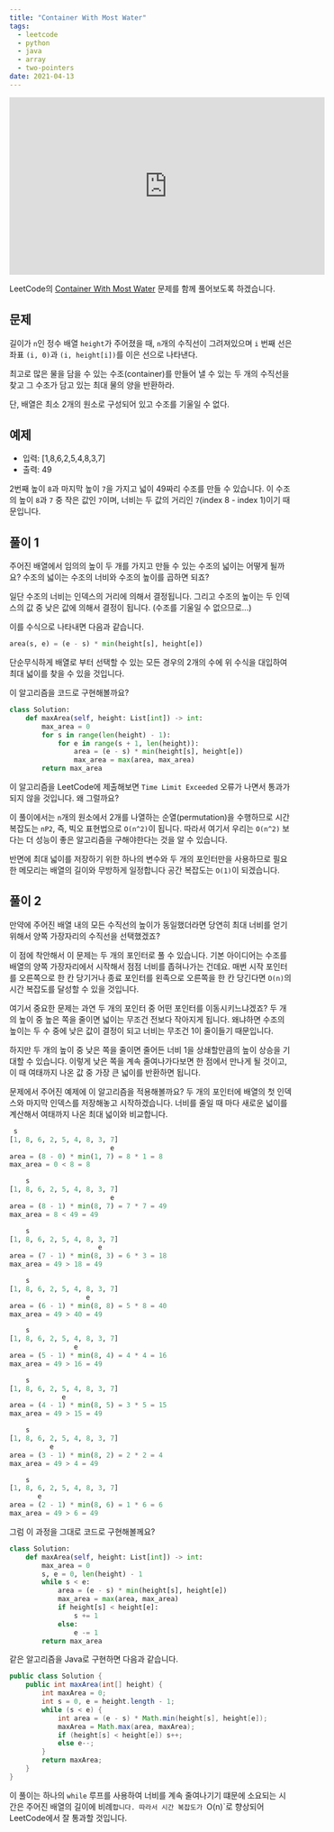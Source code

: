```yaml
---
title: "Container With Most Water"
tags:
  - leetcode
  - python
  - java
  - array
  - two-pointers
date: 2021-04-13
---
```


<iframe width="560" height="315" src="https://www.youtube.com/embed/63jvzpTPCjo" title="YouTube video player" frameborder="0" allow="accelerometer; autoplay; clipboard-write; encrypted-media; gyroscope; picture-in-picture" allowfullscreen></iframe>

LeetCode의 [Container With Most Water](https://leetcode.com/problems/container-with-most-water/) 문제를 함께 풀어보도록 하겠습니다.

## 문제

길이가 `n`인 정수 배열 `height`가 주어졌을 때, `n`개의 수직선이 그려져있으며 `i` 번째 선은 좌표 `(i, 0)`과 `(i, height[i])`를 이은 선으로 나타낸다.

최고로 많은 물을 담을 수 있는 수조(container)를 만들어 낼 수 있는 두 개의 수직선을 찾고 그 수조가 담고 있는 최대 물의 양을 반환하라.

단, 배열은 최소 2개의 원소로 구성되어 있고 수조를 기울일 수 없다.

## 예제

- 입력: [1,8,6,2,5,4,8,3,7]
- 출력: 49

2번째 높이 `8`과 마지막 높이 `7`을 가지고 넓이 49짜리 수조를 만들 수 있습니다.
이 수조의 높이 `8`과 `7` 중 작은 값인 `7`이며, 너비는 두 값의 거리인 `7`(index 8 - index 1)이기 때문입니다.

## 풀이 1

주어진 배열에서 임의의 높이 두 개를 가지고 만들 수 있는 수조의 넓이는 어떻게 될까요?
수조의 넓이는 수조의 너비와 수조의 높이를 곱하면 되죠?

일단 수조의 너비는 인덱스의 거리에 의해서 결정됩니다.
그리고 수조의 높이는 두 인덱스의 값 중 낮은 값에 의해서 결정이 됩니다. (수조를 기울일 수 없으므로...)

이를 수식으로 나타내면 다음과 같습니다.

```py
area(s, e) = (e - s) * min(height[s], height[e])
```

단순무식하게 배열로 부터 선택할 수 있는 모든 경우의 2개의 수에 위 수식을 대입하여 최대 넓이를 찾을 수 있을 것입니다.

이 알고리즘을 코드로 구현해볼까요?

```py
class Solution:
    def maxArea(self, height: List[int]) -> int:
        max_area = 0
        for s in range(len(height) - 1):
            for e in range(s + 1, len(height)):
                area = (e - s) * min(height[s], height[e])
                max_area = max(area, max_area)
        return max_area
```

이 알고리즘을 LeetCode에 제출해보면 `Time Limit Exceeded` 오류가 나면서 통과가 되지 않을 것입니다.
왜 그럴까요?

이 풀이에서는 `n`개의 원소에서 2개를 나열하는 순열(permutation)을 수행하므로 시간 복잡도는 `nP2`, 즉, 빅오 표현법으로 `O(n^2)`이 됩니다.
따라서 여기서 우리는 `O(n^2)` 보다는 더 성능이 좋은 알고리즘을 구해야한다는 것을 알 수 있습니다.

반면에 최대 넓이를 저장하기 위한 하나의 변수와 두 개의 포인터만을 사용하므로 필요한 메모리는 배열의 길이와 무방하게 일정합니다 공간 복잡도는 `O(1)`이 되겠습니다.

## 풀이 2

만약에 주어진 배열 내의 모든 수직선의 높이가 동일했더라면 당연히 최대 너비를 얻기 위해서 양쪽 가장자리의 수직선을 선택했겠죠?

이 점에 착안해서 이 문제는 두 개의 포인터로 풀 수 있습니다.
기본 아이디어는 수조를 배열의 양쪽 가장자리에서 시작해서 점점 너비를 좁혀나가는 건데요.
매번 시작 포인터를 오른쪽으로 한 칸 당기거나 종료 포인터를 왼족으로 오른쪽을 한 칸 당긴다면 `O(n)`의 시간 복잡도를 달성할 수 있을 것입니다.

여기서 중요한 문제는 과연 두 개의 포인터 중 어떤 포인터를 이동시키느냐겠죠?
두 개의 높이 중 높은 쪽을 줄이면 넓이는 무조건 전보다 작아지게 됩니다.
왜냐하면 수조의 높이는 두 수 중에 낮은 값이 결정이 되고 너비는 무조건 1이 줄이들기 때문입니다.

하지만 두 개의 높이 중 낮은 쪽을 줄이면 줄어든 너비 1을 상쇄할만큼의 높이 상승을 기대할 수 있습니다.
이렇게 낮은 쪽을 계속 줄여나가다보면 한 점에서 만나게 될 것이고, 이 때 여태까지 나온 값 중 가장 큰 넓이를 반환하면 됩니다.

문제에서 주어진 예제에 이 알고리즘을 적용해볼까요?
두 개의 포인터에 배열의 첫 인덱스와 마지막 인덱스를 저장해놓고 시작하겠습니다.
너비를 줄일 때 마다 새로운 넓이를 계산해서 여태까지 나온 최대 넓이와 비교합니다.

```py
 s
[1, 8, 6, 2, 5, 4, 8, 3, 7]
                         e
area = (8 - 0) * min(1, 7) = 8 * 1 = 8
max_area = 0 < 8 = 8
```

```py
    s
[1, 8, 6, 2, 5, 4, 8, 3, 7]
                         e
area = (8 - 1) * min(8, 7) = 7 * 7 = 49
max_area = 8 < 49 = 49
```

```py
    s
[1, 8, 6, 2, 5, 4, 8, 3, 7]
                      e
area = (7 - 1) * min(8, 3) = 6 * 3 = 18
max_area = 49 > 18 = 49
```

```py
    s
[1, 8, 6, 2, 5, 4, 8, 3, 7]
                   e
area = (6 - 1) * min(8, 8) = 5 * 8 = 40
max_area = 49 > 40 = 49
```

```py
    s
[1, 8, 6, 2, 5, 4, 8, 3, 7]
                e
area = (5 - 1) * min(8, 4) = 4 * 4 = 16
max_area = 49 > 16 = 49
```

```py
    s
[1, 8, 6, 2, 5, 4, 8, 3, 7]
             e
area = (4 - 1) * min(8, 5) = 3 * 5 = 15
max_area = 49 > 15 = 49
```

```py
    s
[1, 8, 6, 2, 5, 4, 8, 3, 7]
          e
area = (3 - 1) * min(8, 2) = 2 * 2 = 4
max_area = 49 > 4 = 49
```

```py
    s
[1, 8, 6, 2, 5, 4, 8, 3, 7]
       e
area = (2 - 1) * min(8, 6) = 1 * 6 = 6
max_area = 49 > 6 = 49
```

그럼 이 과정을 그대로 코드로 구현해볼께요?

```py
class Solution:
    def maxArea(self, height: List[int]) -> int:
        max_area = 0
        s, e = 0, len(height) - 1
        while s < e:
            area = (e - s) * min(height[s], height[e])
            max_area = max(area, max_area)
            if height[s] < height[e]:
                s += 1
            else:
                e -= 1
        return max_area
```

같은 알고리즘을 Java로 구현하면 다음과 같습니다.

```java
public class Solution {
    public int maxArea(int[] height) {
        int maxArea = 0;
        int s = 0, e = height.length - 1;
        while (s < e) {
            int area = (e - s) * Math.min(height[s], height[e]);
            maxArea = Math.max(area, maxArea);
            if (height[s] < height[e]) s++;
            else e--;
        }
        return maxArea;
    }
}
```

이 풀이는 하나의 `while` 루프를 사용하여 너비를 계속 줄여나기기 떄문에 소요되는 시간은 주어진 배열의 길이에 비례`합니다. 따라서 시간 복잡도가 `O(n)`로 향상되어 LeetCode에서 잘 통과할 것입니다.
